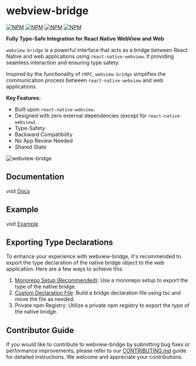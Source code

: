 # webview-bridge

[![NPM](https://img.shields.io/npm/v/%40webview-bridge%2Freact-native/latest?label=%40webview-bridge%2Freact-native)](https://www.npmjs.com/package/@webview-bridge/react-native)
[![NPM](https://img.shields.io/npm/v/%40webview-bridge%2Fweb/latest?label=%40webview-bridge%2Fweb)](https://www.npmjs.com/package/@webview-bridge/web)
[![NPM](https://img.shields.io/npm/v/%40webview-bridge%2Freact/latest?label=%40webview-bridge%2Freact)](https://www.npmjs.com/package/@webview-bridge/react)
[![NPM](https://img.shields.io/npm/v/%40webview-bridge%2Fvue/latest?label=%40webview-bridge%2Fvue)](https://www.npmjs.com/package/@webview-bridge/vue)

**Fully Type-Safe Integration for React Native WebView and Web**

`webview-bridge` is a powerful interface that acts as a bridge between React Native and web applications using `react-native-webview`. It providing seamless interaction and ensuring type safety.

Inspired by the functionality of `tRPC`, `webview-bridge` simplifies the communication process between `react-native-webview` and web applications.

**Key Features:**

- Built upon `react-native-webview`.
- Designed with zero external dependencies (except for `react-native-webview`).
- Type-Safety
- Backward Compatibility
- No App Review Needed
- Shared State

![webview-bridge](https://github.com/gronxb/webview-bridge/assets/41789633/a93e6439-f410-42ac-bc4b-b8f32213a537)

## Documentation

visit [Docs](https://gronxb.github.io/webview-bridge)

## Example

visit [Example](https://github.com/gronxb/webview-bridge/tree/main/example)

## Exporting Type Declarations

To enhance your experience with webview-bridge, it's recommended to export the type declaration of the native bridge object to the web application. Here are a few ways to achieve this:

1. [Monorepo Setup (Recommended)](https://gronxb.github.io/webview-bridge/exporting-type-declarations/monorepo): Use a monorepo setup to export the type of the native bridge.
2. [Custom Declaration File](https://gronxb.github.io/webview-bridge/exporting-type-declarations/custom-declaration-file): Build a bridge declaration file using tsc and move the file as needed.
3. Private npm Registry: Utilize a private npm registry to export the type of the native bridge.

## Contributor Guide

If you would like to contribute to webview-bridge by submitting bug fixes or performance improvements, please refer to our [CONTRIBUTING.md](https://github.com/gronxb/webview-bridge/blob/main/CONTRIBUTING.md) guide for detailed instructions. We welcome and appreciate your contributions.
